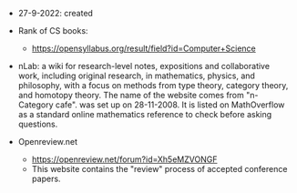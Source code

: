 - 27-9-2022: created

- Rank of CS books: 
	- https://opensyllabus.org/result/field?id=Computer+Science


- nLab: a wiki for research-level notes, expositions and collaborative work, including original research, in mathematics, physics, and philosophy, with a focus on methods from type theory, category theory, and homotopy theory. The name of the website comes from "n-Category cafe". was set up on 28-11-2008. It is listed on MathOverflow as a standard online mathematics reference to check before asking questions.

- Openreview.net
	- https://openreview.net/forum?id=Xh5eMZVONGF
	- This website contains the "review" process of accepted conference papers. 